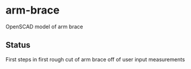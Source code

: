 # arm-brace
OpenSCAD model of arm brace

## Status
First steps in first rough cut of arm brace off of user input measurements
